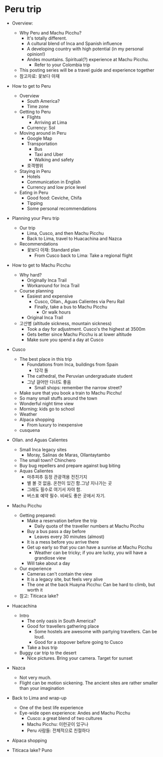 # Peru trip 
  * Overview:
    - Why Peru and Machu Picchu?
      * It's totally different.
      * A cultural blend of Inca and Spanish influence
      * A developing country with high potential (in my personal opinion!)
      * Andes mountains. Spiritual(?) experience at Machu Picchu.
        - Refer to your Colombia trip
    - This posting series will be a travel guide and experience together
    - 참고자료: 꽃보다 아재
  * How to get to Peru
    - Overview
      * South America? 
      * Time zone
    - Getting to Peru
      * Flights
        - Arriving at Lima
      * Currency: Sol
    - Moving around in Peru
      * Google Map
      * Transportation
        - Bus
        - Taxi and Uber
        - Walking and safety
      * 호객행위
    - Staying in Peru
      * Hotels
      * Communication in English
      * Currency and low price level
    - Eating in Peru
      * Good food: Ceviche, Chifa
      * Tipping 
      * Some personal recommendations
  * Planning your Peru trip
    - Our trip
      * Lima, Cusco, and then Machu Picchu
      * Back to Lima, travel to Huacachina and Nazca
    - Recommendations
      * 꽃보다 아재: Standard plan
        - From Cusco back to Lima: Take a regional flight
  * How to get to Machu Picchu
    - Why hard?
      * Originally Inca Trail
      * Workaround for Inca Trail
    - Course planning
      * Easiest and expensive
        - Cusco, Ollan., Aguas Calientes via Peru Rail
        - Finally, take a bus to Machu Picchu 
          * Or walk hours
      * Original Inca Trail 
    - 고산병 (altitude sickness, mountain sickness)
      * Took a day for adjustment. Cusco's the highest at 3500m
      * Gets better since Machu Picchu is at lower altitude
      * Make sure you spend a day at Cusco
  * Cusco
    - The best place in this trip
      * Foundations from Inca, buildings from Spain
        - 12각 돌
      * The cathedral, the Peruvian undergraduate student
      * 그냥 걸어만 다녀도 좋음
        - Small shops: remember the narrow street?
    - Make sure that you book a train to Machu Picchu!
    - So many small stuffs around the town
    - Wonderful night time view
    - Morning: kids go to school
    - Weather
    - Alpaca shopping
      * From luxury to inexpensive
    - cusquena
  * Ollan. and Aguas Calientes  
    - Small Inca legacy sites
      * Moray, Salinas de Maras, Ollantaytambo
    - The small town? Chinchero 
    - Buy bug repellers and prepare against bug biting 
    - Aquas Calientes
      * 마추피추 등정 관광객용 전진기지
      * 별 볼 것 없음. 온천이 있긴 함.그냥 지나가는 곳
      * 그래도 필수로 여기서 자야 함. 
      * 버스표 예약 필수. 비싸도 좋은 곳에서 자기.
  * Machu Picchu
    - Getting prepared:
      * Make a reservation before the trip
        - Daily quota of the traveller numbers at Machu Picchu
      * Buy a bus pass a day before
        - Leaves every 30 minutes (almost)
      * It is a mess before you arrive there
      * Get up early so that you can have a sunrise at Machu Picchu
        - Weather can be tricky; if you are lucky, you will have a grandiose
          view
      * Will take about a day
    - Our experience
      * Cameras can't contain the view
      * It is a legacy site, but feels very alive 
      * The one at the back Huayna Picchu: Can be hard to climb, but worth it
    - 참고: Titicaca lake?
  * Huacachina 
    - Intro
      * The only oasis in South America?
      * Good for travellers gathering place
        - Some hostels are awesome with partying travellers. Can be loud.
        - Good for a stopover before going to Cusco
      * Take a bus trip  
    - Buggy car trip to the desert
      * Nice pictures. Bring your camera. Target for sunset
  * Nazca
    - Not very much. 
    - Flight can be motion sickening. The ancient sites are rather smaller than your
      imagination
  * Back to Lima and wrap-up
    - One of the best life experience
    - Eye-wide open experience: Andes and Machu Picchu
      * Cusco: a great blend of two cultures
      * Machu Picchu: 이런곳이 있구나
      * Peru 사람들: 전체적으로 친절하다

  * Alpaca shopping
  * Titicaca lake? Puno
